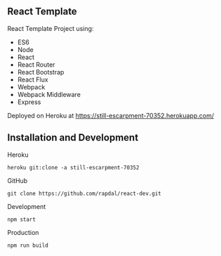 ## React Template

React Template Project using:

- ES6
- Node
- React
- React Router
- React Bootstrap
- React Flux
- Webpack
- Webpack Middleware
- Express

Deployed on Heroku at https://still-escarpment-70352.herokuapp.com/

## Installation and Development

Heroku
```
heroku git:clone -a still-escarpment-70352
```

GitHub
```
git clone https://github.com/rapdal/react-dev.git
```

Development
```
npm start
```
Production
```
npm run build
```